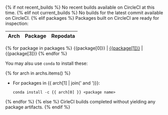 <!-- BiocondaBot Artifacts Message (this line used to identify post) -->
{% if not recent_builds %}
No recent builds available on CircleCI at this time.
{% elif not current_builds %}
No builds for the latest commit available on CircleCI.
{% elif packages %}
Packages built on CircleCI are ready for inspection:

Arch | Package | Repodata
-----|---------|---------
{% for package in packages %}
{{package[0]}} | [{{package[1]}}]({{package[2]}}) | {{package[3]}}
{% endfor %}

You may alsu use `conda` to install these:

{% for arch in archs.items() %}
 - For packages in {{ arch[1] | join(' and ')}}:
   ```
   conda install -c {{ arch[0] }} <package name>
   ```
{% endfor %}
{% else %}
CirleCI builds completed without yielding any package artifacts.
{% endif %}

